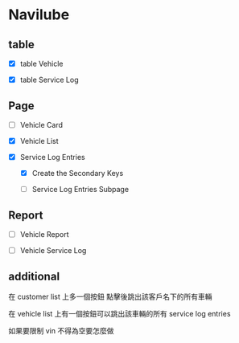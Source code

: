 # Navilube

## table
- [x] table Vehicle

- [x] table Service Log

## Page
- [ ] Vehicle Card

- [x] Vehicle List

- [x] Service Log Entries
    - [x] Create the Secondary Keys

    - [ ] Service Log Entries Subpage

## Report
- [ ] Vehicle Report 


- [ ] Vehicle Service Log

## additional
在 customer list 上多一個按鈕
點擊後跳出該客戶名下的所有車輛

在 vehicle list 上有一個按鈕可以跳出該車輛的所有 service log entries

如果要限制 vin 不得為空要怎麼做


